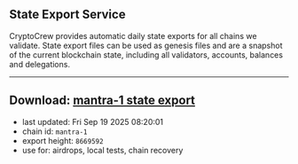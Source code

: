 ## State Export Service
CryptoCrew provides automatic daily state exports for all chains we validate. State export files can be used as genesis files and are a snapshot of the current blockchain state, including all validators, accounts, balances and delegations.

---
**Download: [mantra-1 state export](https://dl-eu2.ccvalidators.com/SERVICE/mantrachain/mantra-1_export_8669592.json)**
---

- last updated: Fri Sep 19 2025 08:20:01
- chain id: `mantra-1`
- export height: `8669592`
- use for: airdrops, local tests, chain recovery
